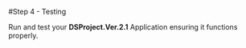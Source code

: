 #Step 4 - Testing

Run and test your <c1><b>DSProject.Ver.2.1</b></c1> Application ensuring it functions properly.